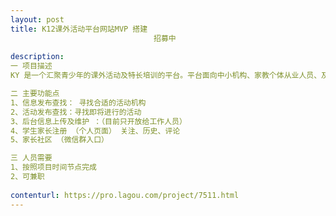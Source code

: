 ```yaml
---                
layout: post       
title: K12课外活动平台网站MVP 搭建
                                招募中
           
description: 
一 项目描述
KY 是一个汇聚青少年的课外活动及特长培训的平台。平台面向中小机构、家教个体从业人员、及学生家长。 目前线框图和原型基本已经完成，主要需要前端和后端代码。 价格可协商。 

二 主要功能点
1、信息发布查找： 寻找合适的活动机构
2、活动发布查找：寻找即将进行的活动
3、后台信息上传及维护 ：（目前只开放给工作人员）
4、学生家长注册 （个人页面） 关注、历史、评论
5、家长社区 （微信群入口）

三 人员需要
1、按照项目时间节点完成
2、可兼职
     
contenturl: https://pro.lagou.com/project/7511.html      
---                 
```

